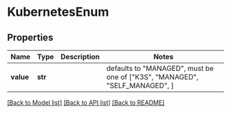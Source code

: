 # KubernetesEnum


## Properties
Name | Type | Description | Notes
------------ | ------------- | ------------- | -------------
**value** | **str** |  | defaults to "MANAGED",  must be one of ["K3S", "MANAGED", "SELF_MANAGED", ]

[[Back to Model list]](../README.md#documentation-for-models) [[Back to API list]](../README.md#documentation-for-api-endpoints) [[Back to README]](../README.md)


